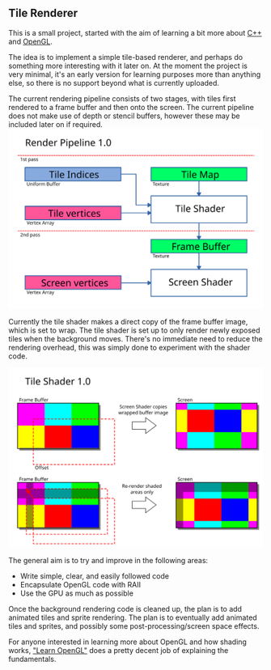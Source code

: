 ## Tile Renderer

This is a small project, started with the aim of learning a bit more about [C++](https://isocpp.org/) and
[OpenGL](https://www.khronos.org/opengl/).

The idea is to implement a simple tile-based renderer, and perhaps do something more interesting with it later
on. At the moment the project is very minimal, it's an early version for learning purposes more than anything
else,  so there is no support beyond what is currently uploaded.

The current rendering pipeline consists of two stages, with tiles first rendered to a frame buffer and then
onto the screen. The current pipeline does not make use of depth or stencil buffers, however these may be
included later on if required.
![Alt text](./diagrams/render_pipeline.svg)

Currently the tile shader makes a direct copy of the frame buffer image, which is set to wrap.
The tile shader is set up to only render newly exposed tiles when the background moves.
There's no immediate need to reduce the rendering overhead, this was simply done to experiment with the
shader code.

![Alt text](./diagrams/tile_shader.svg)

The general aim is to try and improve in the following areas:
- Write simple, clear, and easily followed code
- Encapsulate OpenGL code with RAII
- Use the GPU as much as possible

Once the background rendering code is cleaned up, the plan is to add animated tiles and sprite rendering.
The plan is to eventually add animated tiles and sprites, and possibly some post-processing/screen space effects.

For anyone interested in learning more about OpenGL and how shading works, 
["Learn OpenGL"](https://learnopengl.com/) does a pretty decent job of explaining the fundamentals.

